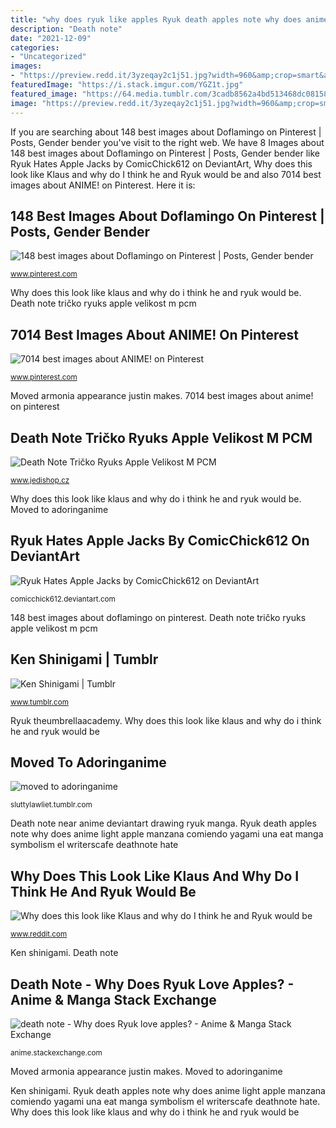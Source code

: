 ```yaml
---
title: "why does ryuk like apples Ryuk death apples note why does anime light apple manzana comiendo yagami una eat manga symbolism el writerscafe deathnote hate"
description: "Death note"
date: "2021-12-09"
categories:
- "Uncategorized"
images:
- "https://preview.redd.it/3yzeqay2c1j51.jpg?width=960&amp;crop=smart&amp;auto=webp&amp;s=21c90377b451403307b01c3f3499ff37b312a7a2"
featuredImage: "https://i.stack.imgur.com/YGZ1t.jpg"
featured_image: "https://64.media.tumblr.com/3cadb8562a4bd513468dc081589fc14a/9b26e19eb28a62da-d7/s1280x1920/f80563822a94b2d160a670670f5d13841dd45a87.jpg"
image: "https://preview.redd.it/3yzeqay2c1j51.jpg?width=960&amp;crop=smart&amp;auto=webp&amp;s=21c90377b451403307b01c3f3499ff37b312a7a2"
---
```


If you are searching about 148 best images about Doflamingo on Pinterest | Posts, Gender bender you've visit to the right web. We have 8 Images about 148 best images about Doflamingo on Pinterest | Posts, Gender bender like Ryuk Hates Apple Jacks by ComicChick612 on DeviantArt, Why does this look like Klaus and why do I think he and Ryuk would be and also 7014 best images about ANIME! on Pinterest. Here it is:

## 148 Best Images About Doflamingo On Pinterest | Posts, Gender Bender

![148 best images about Doflamingo on Pinterest | Posts, Gender bender](https://s-media-cache-ak0.pinimg.com/736x/fd/72/25/fd72254f3f69acf03634fcdc0e956c89.jpg "Death note tričko ryuks apple velikost m pcm")

<small>www.pinterest.com</small>

Why does this look like klaus and why do i think he and ryuk would be. Death note tričko ryuks apple velikost m pcm

## 7014 Best Images About ANIME! On Pinterest

![7014 best images about ANIME! on Pinterest](https://s-media-cache-ak0.pinimg.com/736x/5f/fe/69/5ffe696eea8ccfa4e62f81e98290094d--near-death-note-death-note-ryuk.jpg "Death note near anime deviantart drawing ryuk manga")

<small>www.pinterest.com</small>

Moved armonia appearance justin makes. 7014 best images about anime! on pinterest

## Death Note Tričko Ryuks Apple Velikost M PCM

![Death Note Tričko Ryuks Apple Velikost M PCM](https://www.jedishop.cz/_obchody/www.jedishop.cz/prilohy/395/death-note-tricko-ryuks-apple-velikost-m.jpg.big.jpg "Death note tričko ryuks apple velikost m pcm")

<small>www.jedishop.cz</small>

Why does this look like klaus and why do i think he and ryuk would be. Moved to adoringanime

## Ryuk Hates Apple Jacks By ComicChick612 On DeviantArt

![Ryuk Hates Apple Jacks by ComicChick612 on DeviantArt](http://fc02.deviantart.net/fs71/f/2010/279/7/6/ryuk_hates_apple_jacks_by_comicchick612-d307wlv.jpg "Moved to adoringanime")

<small>comicchick612.deviantart.com</small>

148 best images about doflamingo on pinterest. Death note tričko ryuks apple velikost m pcm

## Ken Shinigami | Tumblr

![Ken Shinigami | Tumblr](https://66.media.tumblr.com/72cea9fd2acc244b025b1fd6028a355c/tumblr_pqskptdKs81w712wco1_500.png "Moved to adoringanime")

<small>www.tumblr.com</small>

Ryuk theumbrellaacademy. Why does this look like klaus and why do i think he and ryuk would be

## Moved To Adoringanime

![moved to adoringanime](https://64.media.tumblr.com/3cadb8562a4bd513468dc081589fc14a/9b26e19eb28a62da-d7/s1280x1920/f80563822a94b2d160a670670f5d13841dd45a87.jpg "Death note tričko ryuks apple velikost m pcm")

<small>sluttylawliet.tumblr.com</small>

Death note near anime deviantart drawing ryuk manga. Ryuk death apples note why does anime light apple manzana comiendo yagami una eat manga symbolism el writerscafe deathnote hate

## Why Does This Look Like Klaus And Why Do I Think He And Ryuk Would Be

![Why does this look like Klaus and why do I think he and Ryuk would be](https://preview.redd.it/3yzeqay2c1j51.jpg?width=960&amp;crop=smart&amp;auto=webp&amp;s=21c90377b451403307b01c3f3499ff37b312a7a2 "Ryuk theumbrellaacademy")

<small>www.reddit.com</small>

Ken shinigami. Death note

## Death Note - Why Does Ryuk Love Apples? - Anime &amp; Manga Stack Exchange

![death note - Why does Ryuk love apples? - Anime &amp; Manga Stack Exchange](https://i.stack.imgur.com/YGZ1t.jpg "Ryuk apple jacks hates deviantart")

<small>anime.stackexchange.com</small>

Moved armonia appearance justin makes. Moved to adoringanime

Ken shinigami. Ryuk death apples note why does anime light apple manzana comiendo yagami una eat manga symbolism el writerscafe deathnote hate. Why does this look like klaus and why do i think he and ryuk would be
